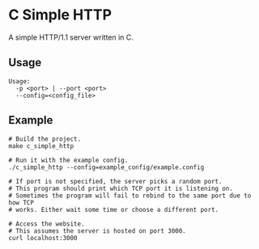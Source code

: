 # C Simple HTTP

A simple HTTP/1.1 server written in C.

## Usage

    Usage:
      -p <port> | --port <port>
      --config=<config_file>

## Example

    # Build the project.
    make c_simple_http
    
    # Run it with the example config.
    ./c_simple_http --config=example_config/example.config
    
    # If port is not specified, the server picks a random port.
    # This program should print which TCP port it is listening on.
    # Sometimes the program will fail to rebind to the same port due to how TCP
    # works. Either wait some time or choose a different port.
    
    # Access the website.
    # This assumes the server is hosted on port 3000.
    curl localhost:3000
